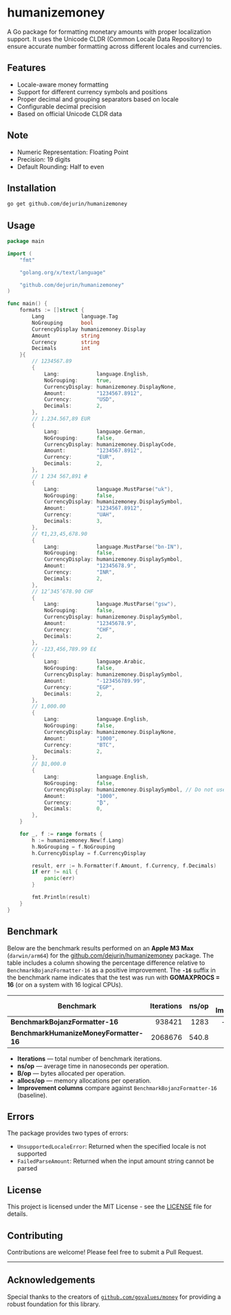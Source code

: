 # humanizemoney

A Go package for formatting monetary amounts with proper localization support. It uses the Unicode CLDR (Common Locale Data Repository) to ensure accurate number formatting across different locales and currencies.

## Features

- Locale-aware money formatting
- Support for different currency symbols and positions
- Proper decimal and grouping separators based on locale
- Configurable decimal precision
- Based on official Unicode CLDR data

## Note

- Numeric Representation: Floating Point
- Precision: 19 digits
- Default Rounding: Half to even

## Installation

```bash
go get github.com/dejurin/humanizemoney
```

## Usage

```go
package main

import (
	"fmt"

	"golang.org/x/text/language"

	"github.com/dejurin/humanizemoney"
)

func main() {
	formats := []struct {
		Lang            language.Tag
		NoGrouping      bool
		CurrencyDisplay humanizemoney.Display
		Amount          string
		Currency        string
		Decimals        int
	}{
		// 1234567.89
		{
			Lang:            language.English,
			NoGrouping:      true,
			CurrencyDisplay: humanizemoney.DisplayNone,
			Amount:          "1234567.8912",
			Currency:        "USD",
			Decimals:        2,
		},
		// 1.234.567,89 EUR
		{
			Lang:            language.German,
			NoGrouping:      false,
			CurrencyDisplay: humanizemoney.DisplayCode,
			Amount:          "1234567.8912",
			Currency:        "EUR",
			Decimals:        2,
		},
		// 1 234 567,891 ₴
		{
			Lang:            language.MustParse("uk"),
			NoGrouping:      false,
			CurrencyDisplay: humanizemoney.DisplaySymbol,
			Amount:          "1234567.8912",
			Currency:        "UAH",
			Decimals:        3,
		},
		// ₹1,23,45,678.90
		{
			Lang:            language.MustParse("bn-IN"),
			NoGrouping:      false,
			CurrencyDisplay: humanizemoney.DisplaySymbol,
			Amount:          "12345678.9",
			Currency:        "INR",
			Decimals:        2,
		},
		// 12’345’678.90 CHF
		{
			Lang:            language.MustParse("gsw"),
			NoGrouping:      false,
			CurrencyDisplay: humanizemoney.DisplaySymbol,
			Amount:          "12345678.9",
			Currency:        "CHF",
			Decimals:        2,
		},
		// -123,456,789.99 E£
		{
			Lang:            language.Arabic,
			NoGrouping:      false,
			CurrencyDisplay: humanizemoney.DisplaySymbol,
			Amount:          "-123456789.99",
			Currency:        "EGP",
			Decimals:        2,
		},
		// 1,000.00
		{
			Lang:            language.English,
			NoGrouping:      false,
			CurrencyDisplay: humanizemoney.DisplayNone,
			Amount:          "1000",
			Currency:        "BTC",
			Decimals:        2,
		},
		// ₿1,000.0
		{
			Lang:            language.English,
			NoGrouping:      false,
			CurrencyDisplay: humanizemoney.DisplaySymbol, // Do not use DisplaySymbol | DisplayCode, since we are using custom currency, you can only use DisplayNone.
			Amount:          "1000",
			Currency:        "₿",
			Decimals:        0,
		},
	}

	for _, f := range formats {
		h := humanizemoney.New(f.Lang)
		h.NoGrouping = f.NoGrouping
		h.CurrencyDisplay = f.CurrencyDisplay

		result, err := h.Formatter(f.Amount, f.Currency, f.Decimals)
		if err != nil {
			panic(err)
		}

		fmt.Println(result)
	}
}
```

## Benchmark

Below are the benchmark results performed on an **Apple M3 Max** (`darwin/arm64`) for the [github.com/dejurin/humanizemoney](https://github.com/dejurin/humanizemoney) package. The table includes a column showing the percentage difference relative to `BenchmarkBojanzFormatter-16` as a positive improvement. The **`-16`** suffix in the benchmark name indicates that the test was run with **GOMAXPROCS = 16** (or on a system with 16 logical CPUs).

| Benchmark                              | Iterations | ns/op  | ns/op Improvement | B/op  | B/op Improvement | allocs/op | allocs/op Improvement |
|----------------------------------------|-----------:|-------:|------------------:|------:|-----------------:|----------:|----------------------:|
| **BenchmarkBojanzFormatter-16**        |    938421  | 1283   | – (baseline)      | 1856  | – (baseline)     | 28        | – (baseline)         |
| **BenchmarkHumanizeMoneyFormatter-16** |   2068676  | 540.8  | +57.84%           | 472   | +74.56%          | 15        | +46.43%              |

- **Iterations** — total number of benchmark iterations.
- **ns/op** — average time in nanoseconds per operation.
- **B/op** — bytes allocated per operation.
- **allocs/op** — memory allocations per operation.
- **Improvement columns** compare against `BenchmarkBojanzFormatter-16` (baseline).

## Errors

The package provides two types of errors:

- `UnsupportedLocaleError`: Returned when the specified locale is not supported
- `FailedParseAmount`: Returned when the input amount string cannot be parsed

## License

This project is licensed under the MIT License - see the [LICENSE](LICENSE) file for details.

## Contributing

Contributions are welcome! Please feel free to submit a Pull Request.

---

## Acknowledgements

Special thanks to the creators of [`github.com/govalues/money`](https://github.com/govalues/money) for providing a robust foundation for this library.

